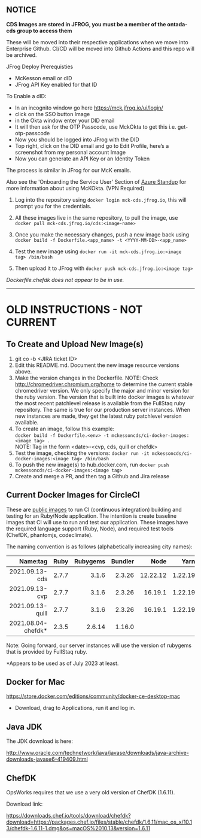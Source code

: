 
## NOTICE 

**CDS Images are stored in JFROG, you must be a member of the ontada-cds group to access them**

These will be moved into their respective applications when we move into Enterprise Github. CI/CD will be moved into Github Actions and this repo will be archived.

JFrog Deploy Prerequisties
- McKesson email or dID
- JFrog API Key enabled for that ID

To Enable a dID:

- In an incognito window go here https://mck.jfrog.io/ui/login/
- click on the SSO button  Image
- in the Okta window enter your DID email
- It will then ask for the OTP Passcode, use MckOkta to get this i.e. get-otp-passcode
- Now you should be logged into JFrog with the DID
- Top right, click on the DID email and go to Edit Profile, here’s a screenshot from my personal account Image
- Now you can generate an API Key or an Identity Token

The process is similar in JFrog for our McK emails.
 
 Also see the 'Onboarding the Service User' Section of [Azure Standup](https://knowledge.mckessonspecialtyhealth.com/confluence/display/CDS/Stand+up+an+Application+in+Azure) for more information about using McKOkta. (VPN Required)

1. Log into the repository using `docker login mck-cds.jfrog.io`, this will prompt you for the credentials.

2. All these images live in the same repository, to pull the image, use `docker pull mck-cds.jfrog.io/cds:<image-name>`

3. Once you make the necessary changes, push a new image back using `docker build -f Dockerfile.<app_name> -t <YYYY-MM-DD>-<app_name>`

4. Test the new image using `docker run -it mck-cds.jfrog.io:<image tag> /bin/bash`

5. Then upload it to JFrog with `docker push mck-cds.jfrog.io:<image tag>`


_Dockerfile.chefdk does not appear to be in use._

***
# OLD INSTRUCTIONS - NOT CURRENT
## To Create and Upload New Image(s)

1. git co -b \<JIRA ticket ID>
2. Edit this README.md. Document the new image resource versions above.
3. Make the version changes in the Dockerfile. NOTE: Check http://chromedriver.chromium.org/home to determine the current stable chromedriver version. We only specify the major and minor version for the ruby version. The version that is built into docker images is whatever the most recent patchlevel release is available from the FullStaq ruby repository. The same is true for our production server instances. When new instances are made, they get the latest ruby patchlevel version available.
4. To create an image, follow this example: <br />`docker build -f Dockerfile.<env> -t mckessoncds/ci-docker-images:<image tag> .` <br />NOTE: Tag in the form \<date>-<cvp, cds, quill or chefdk>
5. Test the image, checking the versions: `docker run -it mckessoncds/ci-docker-images:<image tag> /bin/bash`
6. To push the new image(s) to hub.docker.com, run `docker push mckessoncds/ci-docker-images:<image tag>`
7. Create and merge a PR, and then tag a Github and Jira release

## Current Docker Images for CircleCI

These are [public images](https://hub.docker.com/r/mckessoncds/ci-docker-images) to run CI (continuous integration) building and testing for an Ruby/Node application. The intention is create baseline images that CI will use to run and test our application. These images have the required language support (Ruby, Node), and required test tools (ChefDK, phantomjs, codeclimate).

The naming convention is as follows (alphabetically increasing city names):

|          Name:tag  |  Ruby | Rubygems | Bundler |    Node  |   Yarn  |  chromedriver |
| ----------------:  | ----: | -------: | ------: | ------:  |  -----: | ------------: |
|    2021.09.13-cds  | 2.7.7 |    3.1.6 |  2.3.26 | 12.22.12 | 1.22.19 |  93.0.4577.63 |
|    2021.09.13-cvp  | 2.7.7 |    3.1.6 |  2.3.26 | 16.19.1  | 1.22.19 |  93.0.4577.63 |
|  2021.09.13-quill  | 2.7.7 |    3.1.6 |  2.3.26 | 16.19.1  | 1.22.19 |  93.0.4577.63 |
| 2021.08.04-chefdk* | 2.3.5 |   2.6.14 |  1.16.0 |          |         |               |

Note: Going forward, our server instances will use the version of rubygems that is provided by FullStaq ruby.

*Appears to be used as of July 2023 at least.
## Docker for Mac

https://store.docker.com/editions/community/docker-ce-desktop-mac

- Download, drag to Applications, run it and log in.

## Java JDK

The JDK download is here:

http://www.oracle.com/technetwork/java/javase/downloads/java-archive-downloads-javase6-419409.html

## ChefDK

OpsWorks requires that we use a very old version of ChefDK (1.6.11).

Download link:

https://downloads.chef.io/tools/download/chefdk?download=https://packages.chef.io/files/stable/chefdk/1.6.11/mac_os_x/10.13/chefdk-1.6.11-1.dmg&os=macOS%2010.13&version=1.6.11
